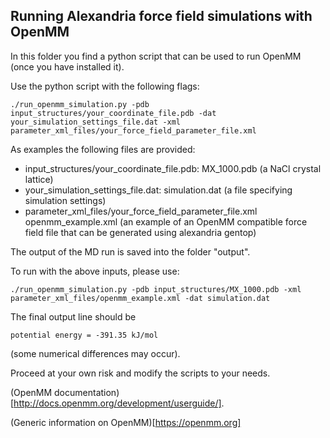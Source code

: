 Running Alexandria force field simulations with OpenMM
------------------------------------------------------
In this folder you find a python script that can be used to run OpenMM
(once you have installed it). 

Use the python script with the following flags:

```
./run_openmm_simulation.py -pdb input_structures/your_coordinate_file.pdb -dat your_simulation_settings_file.dat -xml parameter_xml_files/your_force_field_parameter_file.xml 
```

As examples the following files are provided:
+ input_structures/your_coordinate_file.pdb: MX_1000.pdb (a NaCl crystal lattice)
+ your_simulation_settings_file.dat: simulation.dat (a file specifying simulation settings)
+ parameter_xml_files/your_force_field_parameter_file.xml  openmm_example.xml (an example of an OpenMM compatible force field file that can be generated using alexandria gentop)

The output of the MD run is saved into the folder "output".

To run with the above inputs, please use:
```
./run_openmm_simulation.py -pdb input_structures/MX_1000.pdb -xml parameter_xml_files/openmm_example.xml -dat simulation.dat
```
The final output line should be
```
potential energy = -391.35 kJ/mol
```
(some numerical differences may occur).

Proceed at your own risk and modify the scripts to your needs.

(OpenMM documentation)[http://docs.openmm.org/development/userguide/].

(Generic information on OpenMM)[https://openmm.org]



